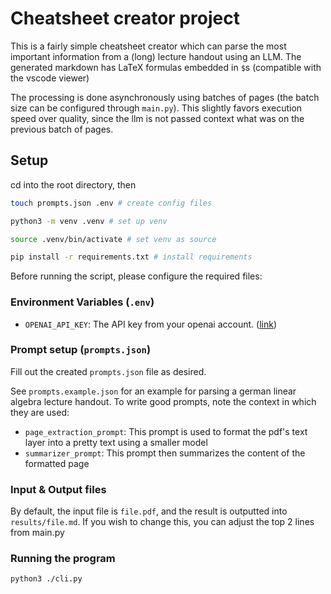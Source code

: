 # Cheatsheet creator project
This is a fairly simple cheatsheet creator which can parse the most important information from a (long) lecture handout using an LLM. The generated markdown has LaTeX formulas embedded in `$`s (compatible with the vscode viewer)

The processing is done asynchronously using batches of pages (the batch size can be configured through `main.py`). This slightly favors execution speed over quality, since the llm is not passed context what was on the previous batch of pages.   


## Setup
cd into the root directory, then
```bash
touch prompts.json .env # create config files
```
```bash
python3 -m venv .venv # set up venv
```
```bash
source .venv/bin/activate # set venv as source
```
```bash
pip install -r requirements.txt # install requirements
```
Before running the script, please configure the required files:

### Environment Variables (`.env`)
- `OPENAI_API_KEY`: The API key from your openai account. ([link](https://platform.openai.com/api-keys))

### Prompt setup (`prompts.json`)
Fill out the  created `prompts.json` file as desired. 

See `prompts.example.json` for an example for parsing a german linear algebra lecture handout.
To write good prompts, note the context in which they are used:
- `page_extraction_prompt`: This prompt is used to format the pdf's text layer into a pretty text using a smaller model
- `summarizer_prompt`: This prompt then summarizes the content of the formatted page

### Input & Output files
By default, the input file is `file.pdf`, and the result is outputted into `results/file.md`.
If you wish to change this, you can adjust the top 2 lines from main.py

### Running the program
```bash
python3 ./cli.py
```